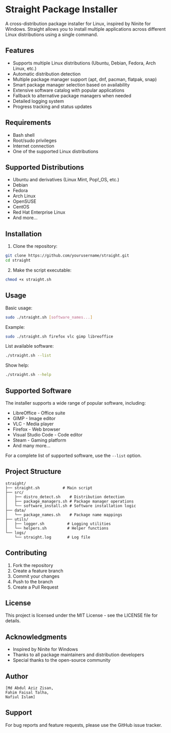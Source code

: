 # Straight Package Installer

A cross-distribution package installer for Linux, inspired by Ninite for Windows. Straight allows you to install multiple applications across different Linux distributions using a single command.

## Features

- Supports multiple Linux distributions (Ubuntu, Debian, Fedora, Arch Linux, etc.)
- Automatic distribution detection
- Multiple package manager support (apt, dnf, pacman, flatpak, snap)
- Smart package manager selection based on availability
- Extensive software catalog with popular applications
- Fallback to alternative package managers when needed
- Detailed logging system
- Progress tracking and status updates

## Requirements

- Bash shell
- Root/sudo privileges
- Internet connection
- One of the supported Linux distributions

## Supported Distributions

- Ubuntu and derivatives (Linux Mint, Pop!_OS, etc.)
- Debian
- Fedora
- Arch Linux
- OpenSUSE
- CentOS
- Red Hat Enterprise Linux
- And more...

## Installation

1. Clone the repository:
```bash
git clone https://github.com/yourusername/straight.git
cd straight
```

2. Make the script executable:
```bash
chmod +x straight.sh
```

## Usage

Basic usage:
```bash
sudo ./straight.sh [software_names...]
```

Example:
```bash
sudo ./straight.sh firefox vlc gimp libreoffice
```

List available software:
```bash
./straight.sh --list
```

Show help:
```bash
./straight.sh --help
```

## Supported Software

The installer supports a wide range of popular software, including:

- LibreOffice - Office suite
- GIMP - Image editor
- VLC - Media player
- Firefox - Web browser
- Visual Studio Code - Code editor
- Steam - Gaming platform
- And many more...

For a complete list of supported software, use the `--list` option.

## Project Structure

```
straight/
├── straight.sh          # Main script
├── src/
│   ├── distro_detect.sh    # Distribution detection
│   ├── package_managers.sh # Package manager operations
│   └── software_install.sh # Software installation logic
├── data/
│   └── package_names.sh    # Package name mappings
├── utils/
│   ├── logger.sh          # Logging utilities
│   └── helpers.sh         # Helper functions
└── logs/
    └── straight.log       # Log file
```

## Contributing

1. Fork the repository
2. Create a feature branch
3. Commit your changes
4. Push to the branch
5. Create a Pull Request

## License

This project is licensed under the MIT License - see the LICENSE file for details.

## Acknowledgments

- Inspired by Ninite for Windows
- Thanks to all package maintainers and distribution developers
- Special thanks to the open-source community

## Author
```
[Md Abdul Aziz Zisan,
Fahim Faisal Talha,
Nafiul Islam]
```
## Support

For bug reports and feature requests, please use the GitHub issue tracker. 
